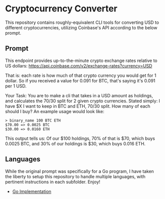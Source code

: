 # Cryptocurrency Converter

This repository contains roughly-equivalent CLI tools for converting USD to different cryptocurrencies, utilizing Coinbase's API according to the below prompt.

## Prompt

This endpoint provides up-to-the-minute crypto exchange rates relative
to US dollars: <https://api.coinbase.com/v2/exchange-rates?currency=USD>

That is: each rate is how much of that crypto currency you would get
for 1 dollar. So if you received a value for 0.091 for BTC, that's
saying it's 0.091 per 1 USD.

Your Task:
You are to make a cli that takes in a USD amount as holdings, and
calculates the 70/30 split for 2 given crypto currencies. Stated
simply: I have $X I want to keep in BTC and ETH, 70/30 split. How many
of each should I buy? An example usage would look like:

```raw
> binary_name 100 BTC ETH
$70.00 => 0.0025 BTC
$30.00 => 0.0160 ETH
```

This output tells us: Of our $100 holdings, 70% of that is $70, which
buys 0.0025 BTC, and 30% of our holdings is $30, which buys 0.016 ETH.

## Languages

While the original prompt was specifically for a Go program, I have taken the liberty to setup this repository to handle multiple languages, with pertinent instructions in each subfolder. Enjoy!

- [Go Implementation](./go)
